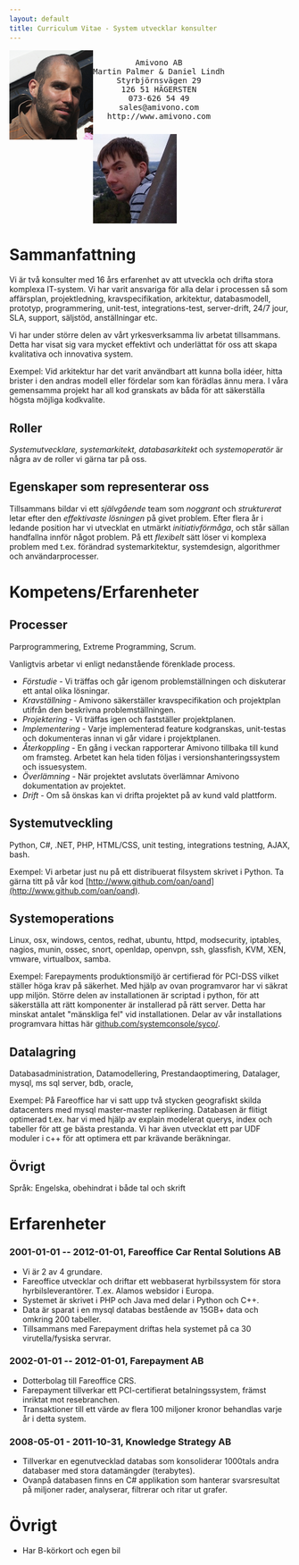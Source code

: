 ```yaml
---
layout: default
title: Curriculum Vitae - System utvecklar konsulter
---
```


<div>
    <img style="float:left;padding:0px" width="150" src="/images/martin-palmer.png">
    <pre style="float:left;text-align:center;padding-bottom:10px">
Amivono AB
Martin Palmer &amp; Daniel Lindh
Styrbjörnsvägen 29
126 51 HÄGERSTEN
073-626 54 49
sales@amivono.com
http://www.amivono.com</pre>
    <img style="float:left;padding:0px" width="150" src="/images/daniel-lindh.jpg">
</div>
<div style="clear:both"></div>

# Sammanfattning

Vi är två konsulter med 16 års erfarenhet av att utveckla och drifta stora komplexa IT-system. Vi har varit ansvariga för alla delar i processen så som affärsplan, projektledning, kravspecifikation, arkitektur, databasmodell, prototyp, programmering, unit-test, integrations-test, server-drift, 24/7 jour, SLA, support, säljstöd, anställningar etc.

Vi har under större delen av vårt yrkesverksamma liv arbetat tillsammans. Detta har visat sig vara mycket effektivt och underlättat för oss att skapa kvalitativa och innovativa system.

Exempel: Vid arkitektur har det varit användbart att kunna bolla idéer, hitta brister i den andras modell eller fördelar som kan förädlas ännu mera. I våra gemensamma projekt har all kod granskats av båda för att säkerställa högsta möjliga kodkvalite.

## Roller

_Systemutvecklare, systemarkitekt, databasarkitekt_ och _systemoperatör_ är några av de roller vi gärna tar på oss.

## Egenskaper som representerar oss

Tillsammans bildar vi ett _självgående_ team som _noggrant_ och _strukturerat_ letar efter den _effektivaste lösningen_ på givet problem. Efter flera år i ledande position har vi utvecklat en utmärkt _initiativförmåga_, och står sällan handfallna innför något problem. På ett _flexibelt_ sätt löser vi komplexa problem med t.ex. förändrad systemarkitektur, systemdesign, algorithmer och användarprocesser.

# Kompetens/Erfarenheter

## Processer

Parprogrammering, Extreme Programming, Scrum.

Vanligtvis arbetar vi enligt nedanstående förenklade process.

* _Förstudie_ - Vi träffas och går igenom problemställningen och diskuterar ett antal olika lösningar.
* _Kravställning_ - Amivono säkerställer kravspecifikation och projektplan utifrån den beskrivna problemställningen.
* _Projektering_ - Vi träffas igen och fastställer projektplanen.
* _Implementering_ - Varje implementerad feature kodgranskas, unit-testas och dokumenteras innan vi går vidare i projektplanen.
* _Återkoppling_ - En gång i veckan rapporterar Amivono tillbaka till kund om framsteg. Arbetet kan hela tiden följas i versionshanteringssystem och issuesystem.
* _Överlämning_ - När projektet avslutats överlämnar Amivono dokumentation av projektet.
* _Drift_ - Om så önskas kan vi drifta projektet på av kund vald plattform.

## Systemutveckling

Python, C#, .NET, PHP, HTML/CSS, unit testing, integrations testning, AJAX, bash.

Exempel: Vi arbetar just nu på ett distribuerat filsystem skrivet i Python. Ta gärna titt på vår kod [http://www.github.com/oan/oand](http://www.github.com/oan/oand).

## Systemoperations

Linux, osx, windows, centos, redhat, ubuntu, httpd, modsecurity, iptables, nagios, munin, ossec, snort, openldap, openvpn, ssh, glassfish, KVM, XEN, vmware, virtualbox, samba.

Exempel: Farepayments produktionsmiljö är certifierad för PCI-DSS vilket ställer höga krav på säkerhet. Med hjälp av ovan programvaror har vi säkrat upp miljön. Större delen av installationen är scriptad i python, för att säkerställa att rätt komponenter är installerad på rätt server. Detta har minskat antalet "mänskliga fel" vid installationen. Delar av vår installations programvara hittas här [github.com/systemconsole/syco/](github.com/systemconsole/syco/).

## Datalagring

Databasadministration, Datamodellering, Prestandaoptimering, Datalager, mysql, ms sql server, bdb, oracle,

Exempel: På Fareoffice har vi satt upp två stycken geografiskt skilda datacenters med mysql master-master replikering. Databasen är flitigt optimerad t.ex. har vi med hjälp av explain modelerat querys, index och tabeller för att ge bästa prestanda. Vi har även utvecklat ett par UDF moduler i c++ för att optimera ett par krävande beräkningar.

## Övrigt

Språk: Engelska, obehindrat i både tal och skrift

# Erfarenheter

### 2001-01-01 -- 2012-01-01, Fareoffice Car Rental Solutions AB

* Vi är 2 av 4 grundare.
* Fareoffice utvecklar och driftar ett webbaserat hyrbilssystem för stora hyrbilsleverantörer. T.ex. Alamos websidor i Europa.
* Systemet är skrivet i PHP och Java med delar i Python och C++.
* Data är sparat i en mysql databas bestående av 15GB+ data och omkring 200 tabeller.
* Tillsammans med Farepayment driftas hela systemet på ca 30 virutella/fysiska servrar.

### 2002-01-01 -- 2012-01-01, Farepayment AB

* Dotterbolag till Fareoffice CRS.
* Farepayment tillverkar ett PCI-certifierat betalningssystem, främst inriktat mot resebranchen.
* Transaktioner till ett värde av flera 100 miljoner kronor behandlas varje år i detta system.

### 2008-05-01 - 2011-10-31, Knowledge Strategy AB

* Tillverkar en egenutvecklad databas som konsoliderar 1000tals andra databaser med stora datamängder (terabytes).
* Ovanpå databasen finns en C# applikation som hanterar svarsresultat på miljoner rader, analyserar, filtrerar och ritar ut grafer.

# Övrigt

* Har B-körkort och egen bil
